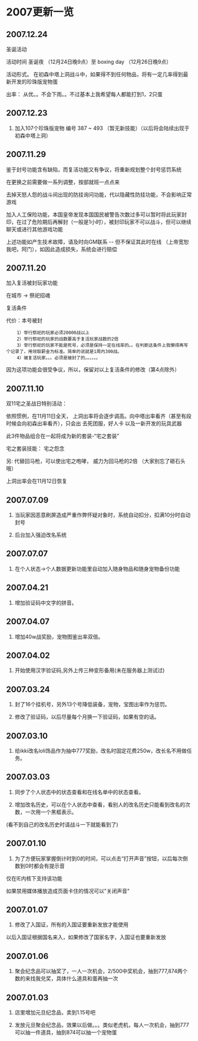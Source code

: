 # 2007更新一览

## 2007.12.24

圣诞活动

活动时间 圣诞夜 （12月24日晚9点）至 boxing day （12月26日晚9点）

活动形式。 在初森中塔上洞战斗中，如果得不到任何物品，将有一定几率得到最新开发的珍珠版宠物蛋

出率： 从优。。不会下雨。。不过基本上我希望每人都能打到1，2只蛋

## 2007.12.23

1. 加入107个珍珠版宠物 编号 387 ~ 493 （暂无新技能）（以后将会陆续出现于初森中塔上洞）

## 2007.11.29

鉴于封号功能含有缺陷，而复活功能又有争议，将重新规划整个封号惩罚系统

在更换之前需要做一系列调整，按部就班一点点来

去掉天怒人怨的战斗间出现的防挂询问功能，代以隐藏性防挂功能，不会影响正常游戏

加入人工保险功能，本国皇帝发现本国国民被警告次数过多可以暂时将此玩家封印，在过了危险期后再解封（一般是1小时），被封印玩家不可以战斗，但可以继续聊天或进行其他游戏功能

上述功能如产生技术故障，请及时向GM联系 -- 但不保证其此时在线 （上帝宽恕我吧，阿门），如因此造成损失，系统会进行赔偿

## 2007.11.20

加入复活被封玩家功能

在城市 -> 祭祀招魂

复活条件

代价：本号被封

```
    1）举行祭祀的玩家必须20000战以上
    2）举行祭祀的玩家的战数要高于复活玩家战数的2倍
    3）举行祭祀的玩家不能是死号，必须是保持一定在线率的。。在判断这条件上我懒得再写个记录了，用领取薪金为标准。简单的说就是1周内300战。
    4）被复活玩家。。。必须是被封了的。。。。。。
```

因为这项功能会很受争议，所以，保留对以上复活条件的修改（第4点除外）

## 2007.11.10

双11宅之圣战日特别活动：

依照惯例，在11月11日全天， 上洞出率将会逐步调高。向中塔出率看齐（甚至有段时候会向初森出率看齐），只会出 去死团服，好人卡 以及一新开发的玩具武器

此3件物品组合在一起将成为新的套装-“宅之套装”

宅之套装技能： 宅之怨念

另: 代替回马枪，可以使出宅之咆哮， 威力为回马枪的2倍 （大家别忘了砸石头哦）

上洞出率会在11月12日恢复

## 2007.07.09

1. 当玩家因恶意刷屏造成严重作弊怀疑对象时，系统自动扣分，扣满10分时自动封号

2. 后台加入强迫改名系统

## 2007.07.07

1. 在个人状态->个人数据更新功能里自动加入随身物品和随身宠物备份功能

## 2007.04.21

1. 增加验证码中文字的拼音。

## 2007.04.07

1. 增加40w战奖励，宠物图鉴出率双倍。

## 2007.04.02

1. 开始使用汉字验证码,另外上传三种变形备用(未在服务器上测试过)

## 2007.03.24

1. 封了16个挂机号，另外13个号降低装备，宠物，宝图出率作为惩罚。

2. 修改了验证码，以后尽量每个月换一下验证码，如果有空的话。

## 2007.03.10

1. 给ikki改名loli饰品作为抽中777奖励，改名时固定花费250w，改长名不用做任务。

## 2007.03.03

1. 同步了个人状态中的状态查看和在线名单中的状态查看。

2. 增加改名历史，可以在个人状态中查看，看别人的改名历史只能看到改名的次数，一次用一个黑框表示。

(看不到自己的改名历史时请战斗一下就能看到了)

## 2007.01.10

1. 为了方便玩家掌握倒计时到0的时间，可以点击“打开声音”按钮，以后每次倒数到0时都会有提示音

仅在IE内核下支持该功能

如果禁用媒体播放造成页面卡住的情况可以"关闭声音"

## 2007.01.07

1. 修改了入国证，所有的入国证要重新发放才能使用

以后入国证根据国名来入，如果修改了国家名字，入国证也要重新发放

## 2007.01.06

1. 聚会纪念品可以抽奖了，一人一次机会，2/500中奖机会，抽到777,874两个数的来找我兑奖，具体什么道具和蛋再抽一次

## 2007.01.03

1. 店里增加元旦纪念品，卖到1.15号吧

2. 发放元旦聚会纪念品，效果以后做。。。类似老虎机，每人一次机会，抽到777可以抽一件道具，抽到874可以抽一个宠物蛋
